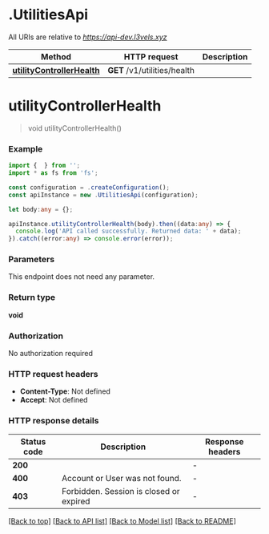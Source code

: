 # .UtilitiesApi

All URIs are relative to *https://api-dev.l3vels.xyz*

Method | HTTP request | Description
------------- | ------------- | -------------
[**utilityControllerHealth**](UtilitiesApi.md#utilityControllerHealth) | **GET** /v1/utilities/health | 


# **utilityControllerHealth**
> void utilityControllerHealth()


### Example


```typescript
import {  } from '';
import * as fs from 'fs';

const configuration = .createConfiguration();
const apiInstance = new .UtilitiesApi(configuration);

let body:any = {};

apiInstance.utilityControllerHealth(body).then((data:any) => {
  console.log('API called successfully. Returned data: ' + data);
}).catch((error:any) => console.error(error));
```


### Parameters
This endpoint does not need any parameter.


### Return type

**void**

### Authorization

No authorization required

### HTTP request headers

 - **Content-Type**: Not defined
 - **Accept**: Not defined


### HTTP response details
| Status code | Description | Response headers |
|-------------|-------------|------------------|
**200** |  |  -  |
**400** | Account or User was not found. |  -  |
**403** | Forbidden. Session is closed  or expired  |  -  |

[[Back to top]](#) [[Back to API list]](README.md#documentation-for-api-endpoints) [[Back to Model list]](README.md#documentation-for-models) [[Back to README]](README.md)


